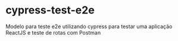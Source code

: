 # cypress-test-e2e
Modelo para teste e2e utilizando cypress para testar uma aplicação ReactJS e teste de rotas com Postman
